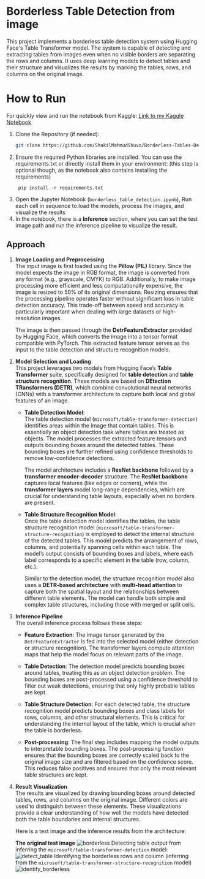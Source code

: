 # Borderless Table Detection from image
This project implements a borderless table detection system using Hugging Face's Table Transformer model. The system is capable of detecting and extracting tables from images even when no visible borders are separating the rows and columns. It uses deep learning models to detect tables and their structure and visualizes the results by marking the tables, rows, and columns on the original image.

# How to Run
For quickly view and run the notebook from Kaggle: [Link to my Kaggle Notebook](https://www.kaggle.com/code/shakilrana/borderless-table-detection)

1. Clone the Repository (if needed):
   ```bash
   git clone https://github.com/ShakilMahmudShuvo/Borderless-Tables-Detection.git
   ```
2. Ensure the required Python libraries are installed. You can use the requirements.txt or directly install them in your environment:
   (this step is optional though, as the notebook also contains installing the requirements)
   ```
    pip install -r requirements.txt
   ```
3. Open the Jupyter Notebook (`borderless_table_detection.ipynb`), Run each cell in sequence to load the models, process the images, and visualize the results
4. In the notebook, there is a **Inference** section, where you can set the test image path and run the inference pipeline to visualize the result.

## Approach

1. **Image Loading and Preprocessing**  
   The input image is first loaded using the **Pillow (PIL)** library. Since the model expects the image in RGB format, the image is converted from any format (e.g., grayscale, CMYK) to RGB. Additionally, to make image processing more efficient and less computationally expensive, the image is resized to 50% of its original dimensions. Resizing ensures that the processing pipeline operates faster without significant loss in table detection accuracy. This trade-off between speed and accuracy is particularly important when dealing with large datasets or high-resolution images.

   The image is then passed through the **DetrFeatureExtractor** provided by Hugging Face, which converts the image into a tensor format compatible with PyTorch. This extracted feature tensor serves as the input to the table detection and structure recognition models.

2. **Model Selection and Loading**  
   This project leverages two models from Hugging Face’s **Table Transformer** suite, specifically designed for **table detection** and **table structure recognition**. These models are based on **DEtection TRansformers (DETR)**, which combine convolutional neural networks (CNNs) with a transformer architecture to capture both local and global features of an image.

   - **Table Detection Model**:  
     The table detection model (`microsoft/table-transformer-detection`) identifies areas within the image that contain tables. This is essentially an object detection task where tables are treated as objects. The model processes the extracted feature tensors and outputs bounding boxes around the detected tables. These bounding boxes are further refined using confidence thresholds to remove low-confidence detections.

     The model architecture includes a **ResNet backbone** followed by a **transformer encoder-decoder** structure. The **ResNet backbone** captures local features (like edges or corners), while the **transformer layers** model long-range dependencies, which are crucial for understanding table layouts, especially when no borders are present.

   - **Table Structure Recognition Model**:  
     Once the table detection model identifies the tables, the table structure recognition model (`microsoft/table-transformer-structure-recognition`) is employed to detect the internal structure of the detected tables. This model predicts the arrangement of rows, columns, and potentially spanning cells within each table. The model’s output consists of bounding boxes and labels, where each label corresponds to a specific element in the table (row, column, etc.).

     Similar to the detection model, the structure recognition model also uses a **DETR-based architecture** with **multi-head attention** to capture both the spatial layout and the relationships between different table elements. The model can handle both simple and complex table structures, including those with merged or split cells.

3. **Inference Pipeline**  
   The overall inference process follows these steps:
   
   - **Feature Extraction**: The image tensor generated by the `DetrFeatureExtractor` is fed into the selected model (either detection or structure recognition). The transformer layers compute attention maps that help the model focus on relevant parts of the image.
   
   - **Table Detection**: The detection model predicts bounding boxes around tables, treating this as an object detection problem. The bounding boxes are post-processed using a confidence threshold to filter out weak detections, ensuring that only highly probable tables are kept.

   - **Table Structure Detection**: For each detected table, the structure recognition model predicts bounding boxes and class labels for rows, columns, and other structural elements. This is critical for understanding the internal layout of the table, which is crucial when the table is borderless.

   - **Post-processing**: The final step includes mapping the model outputs to interpretable bounding boxes. The post-processing function ensures that the bounding boxes are correctly scaled back to the original image size and are filtered based on the confidence score. This reduces false positives and ensures that only the most relevant table structures are kept.

4. **Result Visualization**  
   The results are visualized by drawing bounding boxes around detected tables, rows, and columns on the original image. Different colors are used to distinguish between these elements. These visualizations provide a clear understanding of how well the models have detected both the table boundaries and internal structures.

   Here is a test image and the inference results from the architecture:
   
   **The original test image**
   ![borderless](https://github.com/user-attachments/assets/de3e108e-33ef-4ac6-a524-918c30353964)
    Detecting table output from inferring the `microsoft/table-transformer-detection` model:
   ![detect_table](https://github.com/user-attachments/assets/1ceb3a0a-c579-4ac5-ad9d-5b3f092c2df4)
    Identifying the borderless rows and column (inferring from the `microsoft/table-transformer-structure-recognition` model)
   ![identify_borderless](https://github.com/user-attachments/assets/9ab4899d-6425-4685-841d-de39ce277b60)


  

  
